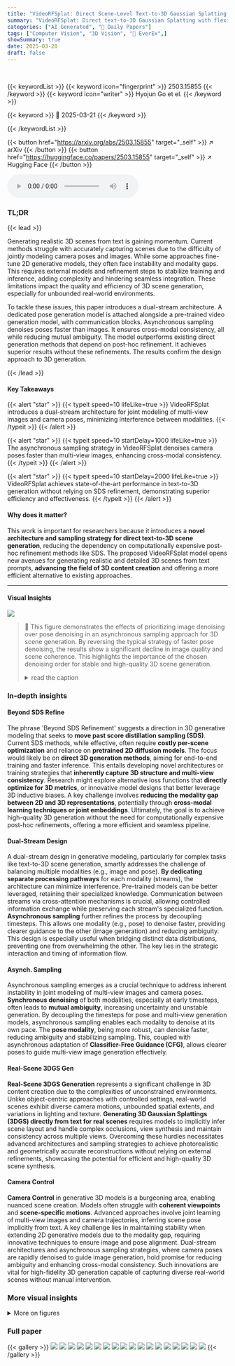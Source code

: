 ```yaml
---
title: "VideoRFSplat: Direct Scene-Level Text-to-3D Gaussian Splatting Generation with Flexible Pose and Multi-View Joint Modeling"
summary: "VideoRFSplat: Direct text-to-3D Gaussian Splatting with flexible pose and multi-view joint modeling, bypassing SDS refinement!"
categories: ["AI Generated", "🤗 Daily Papers"]
tags: ["Computer Vision", "3D Vision", "🏢 EverEx",]
showSummary: true
date: 2025-03-20
draft: false
---
```


<br>

{{< keywordList >}}
{{< keyword icon="fingerprint" >}} 2503.15855 {{< /keyword >}}
{{< keyword icon="writer" >}} Hyojun Go et el. {{< /keyword >}}
 
{{< keyword >}} 🤗 2025-03-21 {{< /keyword >}}
 
{{< /keywordList >}}

{{< button href="https://arxiv.org/abs/2503.15855" target="_self" >}}
↗ arXiv
{{< /button >}}
{{< button href="https://huggingface.co/papers/2503.15855" target="_self" >}}
↗ Hugging Face
{{< /button >}}



<audio controls>
    <source src="https://ai-paper-reviewer.com/2503.15855/podcast.wav" type="audio/wav">
    Your browser does not support the audio element.
</audio>


### TL;DR


{{< lead >}}

Generating realistic 3D scenes from text is gaining momentum. Current methods struggle with accurately capturing scenes due to the difficulty of jointly modeling camera poses and images. While some approaches fine-tune 2D generative models, they often face instability and modality gaps. This requires external models and refinement steps to stabilize training and inference, adding complexity and hindering seamless integration. These limitations impact the quality and efficiency of 3D scene generation, especially for unbounded real-world environments.



To tackle these issues, this paper introduces a dual-stream architecture. A dedicated pose generation model is attached alongside a pre-trained video generation model, with communication blocks. Asynchronous sampling denoises poses faster than images. It ensures cross-modal consistency, all while reducing mutual ambiguity. The model outperforms existing direct generation methods that depend on post-hoc refinement. It achieves superior results without these refinements. The results confirm the design approach to 3D generation.

{{< /lead >}}


#### Key Takeaways

{{< alert "star" >}}
{{< typeit speed=10 lifeLike=true >}} VideoRFSplat introduces a dual-stream architecture for joint modeling of multi-view images and camera poses, minimizing interference between modalities. {{< /typeit >}}
{{< /alert >}}

{{< alert "star" >}}
{{< typeit speed=10 startDelay=1000 lifeLike=true >}} The asynchronous sampling strategy in VideoRFSplat denoises camera poses faster than multi-view images, enhancing cross-modal consistency. {{< /typeit >}}
{{< /alert >}}

{{< alert "star" >}}
{{< typeit speed=10 startDelay=2000 lifeLike=true >}} VideoRFSplat achieves state-of-the-art performance in text-to-3D generation without relying on SDS refinement, demonstrating superior efficiency and effectiveness. {{< /typeit >}}
{{< /alert >}}

#### Why does it matter?
This work is important for researchers because it introduces a **novel architecture and sampling strategy for direct text-to-3D scene generation**, reducing the dependency on computationally expensive post-hoc refinement methods like SDS. The proposed VideoRFSplat model opens new avenues for generating realistic and detailed 3D scenes from text prompts, **advancing the field of 3D content creation** and offering a more efficient alternative to existing approaches.

------
#### Visual Insights



![](https://arxiv.org/html/2503.15855/x1.png)

> 🔼 This figure demonstrates the effects of prioritizing image denoising over pose denoising in an asynchronous sampling approach for 3D scene generation.  By reversing the typical strategy of faster pose denoising, the results show a significant decline in image quality and scene coherence. This highlights the importance of the chosen denoising order for stable and high-quality 3D scene generation.
> <details>
> <summary>read the caption</summary>
> Figure A.1: Generated multi-view images from image-first asynchronous sampling. Accelerating the denoising of multi-view images, instead of the pose modality, leads to severe degeneration.
> </details>







### In-depth insights


#### Beyond SDS Refine
The phrase 'Beyond SDS Refinement' suggests a direction in 3D generative modeling that seeks to **move past score distillation sampling (SDS)**. Current SDS methods, while effective, often require **costly per-scene optimization** and reliance on **pretrained 2D diffusion models**. The focus would likely be on **direct 3D generation methods**, aiming for end-to-end training and faster inference. This entails developing novel architectures or training strategies that **inherently capture 3D structure and multi-view consistency**. Research might explore alternative loss functions that **directly optimize for 3D metrics**, or innovative model designs that better leverage 3D inductive biases. A key challenge involves **reducing the modality gap between 2D and 3D representations**, potentially through **cross-modal learning techniques or joint embeddings**. Ultimately, the goal is to achieve high-quality 3D generation without the need for computationally expensive post-hoc refinements, offering a more efficient and seamless pipeline.

#### Dual-Stream Design
A dual-stream design in generative modeling, particularly for complex tasks like text-to-3D scene generation, smartly addresses the challenge of balancing multiple modalities (e.g., image and pose). **By dedicating separate processing pathways** for each modality (streams), the architecture can minimize interference. Pre-trained models can be better leveraged, retaining their specialized knowledge. Communication between streams via cross-attention mechanisms is crucial, allowing controlled information exchange while preserving each stream's specialized function. **Asynchronous sampling** further refines the process by decoupling timesteps. This allows one modality (e.g., pose) to denoise faster, providing clearer guidance to the other (image generation) and reducing ambiguity. This design is especially useful when bridging distinct data distributions, preventing one from overwhelming the other. The key lies in the strategic interaction and timing of information flow.

#### Asynch. Sampling
Asynchronous sampling emerges as a crucial technique to address inherent instability in joint modeling of multi-view images and camera poses. **Synchronous denoising** of both modalities, especially at early timesteps, often leads to **mutual ambiguity**, increasing uncertainty and unstable generation. By decoupling the timesteps for pose and multi-view generation models, asynchronous sampling enables each modality to denoise at its own pace. The **pose modality**, being more robust, can denoise faster, reducing ambiguity and stabilizing sampling. This, coupled with asynchronous adaptation of **Classifier-Free Guidance (CFG)**, allows clearer poses to guide multi-view image generation effectively.

#### Real-Scene 3DGS Gen
**Real-Scene 3DGS Generation** represents a significant challenge in 3D content creation due to the complexities of unconstrained environments. Unlike object-centric approaches with controlled settings, real-world scenes exhibit diverse camera motions, unbounded spatial extents, and variations in lighting and texture. **Generating 3D Gaussian Splattings (3DGS) directly from text for real scenes** requires models to implicitly infer scene layout and handle complex occlusions, view synthesis and maintain consistency across multiple views. Overcoming these hurdles necessitates advanced architectures and sampling strategies to achieve photorealistic and geometrically accurate reconstructions without relying on external refinements, showcasing the potential for efficient and high-quality 3D scene synthesis. 

#### Camera Control
**Camera Control** in generative 3D models is a burgeoning area, enabling nuanced scene creation.  Models often struggle with **coherent viewpoints** and **scene-specific motions**.  Advanced approaches involve joint learning of multi-view images and camera trajectories, inferring scene pose implicitly from text. A key challenge lies in maintaining stability when extending 2D generative models due to the modality gap, requiring innovative techniques to ensure image and pose alignment.  Dual-stream architectures and asynchronous sampling strategies, where camera poses are rapidly denoised to guide image generation, hold promise for reducing ambiguity and enhancing cross-modal consistency. Such innovations are vital for high-fidelity 3D generation capable of capturing diverse real-world scenes without manual intervention.


### More visual insights

<details>
<summary>More on figures
</summary>


![](https://arxiv.org/html/2503.15855/x2.png)

> 🔼 This figure presents a qualitative comparison of 3D scene generation results between VideoRFSplat and two other methods: Director3D and SplatFlow.  Each method is used to generate 3D scenes from the same text prompts.  The generated scenes from each method are visually compared to highlight the differences in realism and detail. Notably, VideoRFSplat produces more realistic scenes without needing a post-processing refinement step called SDS++, unlike the other two methods. This demonstrates that VideoRFSplat's direct generation approach is superior in terms of visual quality.
> <details>
> <summary>read the caption</summary>
> Figure A.2:  Additional qualitative comparison with Director3D [li2025director3d] and SplatFlow [go2024splatflow]. Our VideoRFSplat generates more realistic scenes compared to baselines without relying on SDS++ [li2025director3d].
> </details>



![](https://arxiv.org/html/2503.15855/x3.png)

> 🔼 This figure shows eight example scenes generated by the VideoRFSplat model. Each scene is accompanied by a 3D representation of the camera positions used to render the views, and the individual images are bordered with different colors to indicate which camera viewpoint they represent. The accompanying text describes the scene depicted in the images.
> <details>
> <summary>read the caption</summary>
> Figure A.3: Additional qualitative results.We present eight rendered scenes along with their corresponding camera poses from text prompts, with image border colors indicating the respective cameras.
> </details>



![](https://arxiv.org/html/2503.15855/x4.png)

> 🔼 This figure displays eight 3D-rendered scenes generated from text prompts using the VideoRFSplat model. Each scene is accompanied by its corresponding camera poses. The image borders are color-coded to differentiate the various camera viewpoints, enhancing understanding of the model's multi-view generation capabilities.
> <details>
> <summary>read the caption</summary>
> Figure A.4: Additional qualitative results.We present eight rendered scenes along with their corresponding camera poses from text prompts, with image border colors indicating the respective cameras.
> </details>



</details>






### Full paper

{{< gallery >}}
<img src="https://ai-paper-reviewer.com/2503.15855/1.png" class="grid-w50 md:grid-w33 xl:grid-w25" />
<img src="https://ai-paper-reviewer.com/2503.15855/2.png" class="grid-w50 md:grid-w33 xl:grid-w25" />
<img src="https://ai-paper-reviewer.com/2503.15855/3.png" class="grid-w50 md:grid-w33 xl:grid-w25" />
<img src="https://ai-paper-reviewer.com/2503.15855/4.png" class="grid-w50 md:grid-w33 xl:grid-w25" />
<img src="https://ai-paper-reviewer.com/2503.15855/5.png" class="grid-w50 md:grid-w33 xl:grid-w25" />
<img src="https://ai-paper-reviewer.com/2503.15855/6.png" class="grid-w50 md:grid-w33 xl:grid-w25" />
<img src="https://ai-paper-reviewer.com/2503.15855/7.png" class="grid-w50 md:grid-w33 xl:grid-w25" />
<img src="https://ai-paper-reviewer.com/2503.15855/8.png" class="grid-w50 md:grid-w33 xl:grid-w25" />
<img src="https://ai-paper-reviewer.com/2503.15855/9.png" class="grid-w50 md:grid-w33 xl:grid-w25" />
<img src="https://ai-paper-reviewer.com/2503.15855/10.png" class="grid-w50 md:grid-w33 xl:grid-w25" />
<img src="https://ai-paper-reviewer.com/2503.15855/11.png" class="grid-w50 md:grid-w33 xl:grid-w25" />
<img src="https://ai-paper-reviewer.com/2503.15855/12.png" class="grid-w50 md:grid-w33 xl:grid-w25" />
<img src="https://ai-paper-reviewer.com/2503.15855/13.png" class="grid-w50 md:grid-w33 xl:grid-w25" />
<img src="https://ai-paper-reviewer.com/2503.15855/14.png" class="grid-w50 md:grid-w33 xl:grid-w25" />
<img src="https://ai-paper-reviewer.com/2503.15855/15.png" class="grid-w50 md:grid-w33 xl:grid-w25" />
<img src="https://ai-paper-reviewer.com/2503.15855/16.png" class="grid-w50 md:grid-w33 xl:grid-w25" />
<img src="https://ai-paper-reviewer.com/2503.15855/17.png" class="grid-w50 md:grid-w33 xl:grid-w25" />
<img src="https://ai-paper-reviewer.com/2503.15855/18.png" class="grid-w50 md:grid-w33 xl:grid-w25" />
{{< /gallery >}}